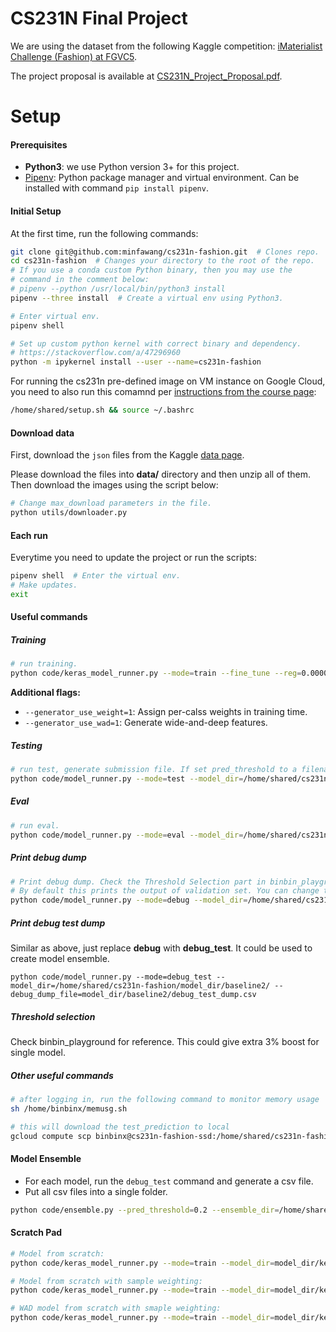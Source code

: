 # CS231N Final Project

We are using the dataset from the following Kaggle competition: [iMaterialist Challenge (Fashion) at FGVC5](https://www.kaggle.com/c/imaterialist-challenge-fashion-2018/).

The project proposal is available at [CS231N_Project_Proposal.pdf](./CS231N_Project_Proposal.pdf).

# Setup

#### Prerequisites

* **Python3**: we use Python version 3+ for this project.
* [Pipenv](https://github.com/pypa/pipenv): Python package manager and virtual environment. Can be installed with command `pip install pipenv`.

#### Initial Setup

At the first time, run the following commands:

```bash
git clone git@github.com:minfawang/cs231n-fashion.git  # Clones repo.
cd cs231n-fashion  # Changes your directory to the root of the repo.
# If you use a conda custom Python binary, then you may use the
# command in the comment below:
# pipenv --python /usr/local/bin/python3 install
pipenv --three install  # Create a virtual env using Python3.

# Enter virtual env.
pipenv shell

# Set up custom python kernel with correct binary and dependency.
# https://stackoverflow.com/a/47296960
python -m ipykernel install --user --name=cs231n-fashion
```

For running the cs231n pre-defined image on VM instance on Google Cloud, you need to also run this comamnd per [instructions from the course page](http://cs231n.github.io/gce-tutorial/):

```bash
/home/shared/setup.sh && source ~/.bashrc
```

#### Download data

First, download the `json` files from the Kaggle [data page](https://www.kaggle.com/c/imaterialist-challenge-fashion-2018/data).

Please download the files into **data/** directory and then unzip all of them. Then download the images using the script below:

```bash
# Change max_download parameters in the file.
python utils/downloader.py
```

#### Each run

Everytime you need to update the project or run the scripts:

```bash
pipenv shell  # Enter the virtual env.
# Make updates.
exit
```


#### Useful commands

##### Training


```bash
# run training.
python code/keras_model_runner.py --mode=train --fine_tune --reg=0.00001 --steps_per_epoch=2000 --batch_size=64 --initial_epoch=0 --model_dir=model_dir/keras_xception/
```

**Additional flags:**

* `--generator_use_weight=1`: Assign per-calss weights in training time.
* `--generator_use_wad=1`: Generate wide-and-deep features.

##### Testing
```bash
# run test, generate submission file. If set pred_threshold to a filename, then use per class threshold.
python code/model_runner.py --mode=test --model_dir=/home/shared/cs231n-fashion/model_dir/baseline2/ --pred_threshold=0.8
```

##### Eval
```bash
# run eval.
python code/model_runner.py --mode=eval --model_dir=/home/shared/cs231n-fashion/model_dir/baseline2/ --eval_thresholds=0.3;0.5;0.7;0.75;0.8;0.85;0.9
```

##### Print debug dump
```bash
# Print debug dump. Check the Threshold Selection part in binbin_playground for reference.
# By default this prints the output of validation set. You can change this behavior in model_runner.py
python code/model_runner.py --mode=debug --model_dir=/home/shared/cs231n-fashion/model_dir/baseline2/ --debug_dump_file=model_dir/baseline2/debug_dump.csv
```

##### Print debug test dump
Similar as above, just replace **debug** with **debug_test**. It could be used to create model ensemble.
```
python code/model_runner.py --mode=debug_test --model_dir=/home/shared/cs231n-fashion/model_dir/baseline2/ --debug_dump_file=model_dir/baseline2/debug_test_dump.csv
```

##### Threshold selection
Check binbin_playground for reference. This could give extra 3% boost for single model.

##### Other useful commands
```bash
# after logging in, run the following command to monitor memory usage
sh /home/binbinx/memusg.sh
```

```bash
# this will download the test_prediction to local
gcloud compute scp binbinx@cs231n-fashion-ssd:/home/shared/cs231n-fashion/submission/test_prediction.csv .
```

#### Model Ensemble

- For each model, run the `debug_test` command and generate a csv file.
- Put all csv files into a single folder.

```bash
python code/ensemble.py --pred_threshold=0.2 --ensemble_dir=/home/shared/ensemble_dir --ensemble_output=/home/shared/ensemble_output.csv --output_type='prob' --mode='validate'
```

#### Scratch Pad
```bash
# Model from scratch:
python code/keras_model_runner.py --mode=train --model_dir=model_dir/keras_xception/retrain/ --drop_out_rate=0.5 --reg=0.00001 --gpu_id=0 --batch_size=32 --steps_per_epoch=2500 --epochs=1000 --fine_tune --initial_epoch=65

# Model from scratch with sample weighting:
python code/keras_model_runner.py --mode=train --model_dir=model_dir/keras_xception/retrain_weight/ --drop_out_rate=0.2 --reg=0.00001 --gpu_id=0 --batch_size=32 --steps_per_epoch=2500 --epochs=1000 --fine_tune --generator_use_weight --initial_eopch=60

# WAD model from scratch with smaple weighting:
python code/keras_model_runner.py --mode=train --model_dir=model_dir/keras_xception/retrain_weight_wad/ --drop_out_rate=0.2 --reg=0.00001 --gpu_id=0 --batch_size=32 --steps_per_epoch=2500 --epochs=1000  --generator_use_weight --deep_model_dir=model_dir/keras_xception/retrain/ --generator_use_wad
```

